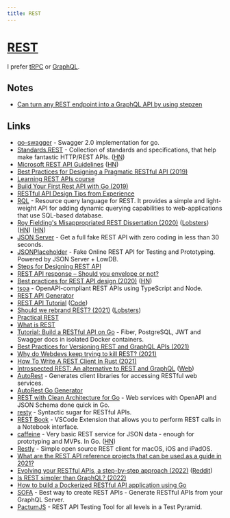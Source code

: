 ```yaml
---
title: REST
---
```


# [REST](https://en.wikipedia.org/wiki/Representational_state_transfer)

I prefer [tRPC](https://trpc.io/) or [GraphQL](graphql/graphql.md).

## Notes

- [Can turn any REST endpoint into a GraphQL API by using stepzen](https://twitter.com/gethackteam/status/1510530560086654980)

## Links

- [go-swagger](https://github.com/go-swagger/go-swagger) - Swagger 2.0 implementation for go.
- [Standards.REST](http://standards.rest/) - Collection of standards and specifications, that help make fantastic HTTP/REST APIs. ([HN](https://news.ycombinator.com/item?id=19943008))
- [Microsoft REST API Guidelines](https://github.com/Microsoft/api-guidelines/blob/master/Guidelines.md) ([HN](https://news.ycombinator.com/item?id=21609807))
- [Best Practices for Designing a Pragmatic RESTful API (2019)](https://www.vinaysahni.com/best-practices-for-a-pragmatic-restful-api)
- [Learning REST APIs course](https://www.linkedin.com/learning/learning-rest-apis)
- [Build Your First Rest API with Go (2019)](https://dev.to/moficodes/build-your-first-rest-api-with-go-2gcj)
- [RESTful API Design Tips from Experience](https://github.com/ptboyer/restful-api-design-tips)
- [RQL](https://github.com/a8m/rql) - Resource query language for REST. It provides a simple and light-weight API for adding dynamic querying capabilities to web-applications that use SQL-based database.
- [Roy Fielding's Misappropriated REST Dissertation (2020)](https://twobithistory.org/2020/06/28/rest.html) ([Lobsters](https://lobste.rs/s/rbom5a/roy_fielding_s_misappropriated_rest)) ([HN](https://news.ycombinator.com/item?id=23670238)) ([HN](https://news.ycombinator.com/item?id=29009729))
- [JSON Server](https://github.com/typicode/json-server) - Get a full fake REST API with zero coding in less than 30 seconds.
- [JSONPlaceholder](https://jsonplaceholder.typicode.com/) - Fake Online REST API for Testing and Prototyping. Powered by JSON Server + LowDB.
- [Steps for Designing REST API](https://www.wutsi.com/read/246/5-steps-for-designing-your-rest-apis)
- [REST API response – Should you envelope or not?](https://news.ycombinator.com/item?id=25913429)
- [Best practices for REST API design (2020)](https://stackoverflow.blog/2020/03/02/best-practices-for-rest-api-design/) ([HN](https://news.ycombinator.com/item?id=26225373))
- [tsoa](https://github.com/lukeautry/tsoa) - OpenAPI-compliant REST APIs using TypeScript and Node.
- [REST API Generator](https://retool.com/api-generator/)
- [REST API Tutorial](https://www.restapitutorial.com/) ([Code](https://github.com/tfredrich/RestApiTutorial.com))
- [Should we rebrand REST? (2021)](https://kieranpotts.com/rebranding-rest/) ([Lobsters](https://lobste.rs/s/j7qi7v/should_we_rebrand_rest))
- [Practical REST](https://www.crudful.com/guides/what-is-rest)
- [What is REST](https://restfulapi.net/)
- [Tutorial: Build a RESTful API on Go](https://github.com/koddr/tutorial-go-fiber-rest-api) - Fiber, PostgreSQL, JWT and Swagger docs in isolated Docker containers.
- [Best Practices for Versioning REST and GraphQL APIs (2021)](https://www.moesif.com/blog/technical/api-design/Best-Practices-for-Versioning-REST-and-GraphQL-APIs/)
- [Why do Webdevs keep trying to kill REST? (2021)](https://www.swyx.io/client-server-battle/)
- [How To Write A REST Client In Rust (2021)](https://www.lpalmieri.com/posts/how-to-write-a-rest-client-in-rust-with-reqwest-and-wiremock/)
- [Introspected REST: An alternative to REST and GraphQL](https://github.com/vasilakisfil/Introspected-REST) ([Web](https://introspected.rest/))
- [AutoRest](https://github.com/Azure/autorest) - Generates client libraries for accessing RESTful web services.
- [AutoRest Go Generator](https://github.com/Azure/autorest.go)
- [REST with Clean Architecture for Go](https://github.com/swaggest/rest) - Web services with OpenAPI and JSON Schema done quick in Go.
- [resty](https://github.com/brielov/resty) - Syntactic sugar for RESTful APIs.
- [REST Book](https://github.com/tanhakabir/rest-book) - VSCode Extension that allows you to perform REST calls in a Notebook interface.
- [caffeine](https://github.com/rehacktive/caffeine) - Very basic REST service for JSON data - enough for prototyping and MVPs. In Go. ([HN](https://news.ycombinator.com/item?id=29238563))
- [Restly](https://github.com/brokenhandsio/Restly) - Simple open source REST client for macOS, iOS and iPadOS.
- [What are the REST API reference projects that can be used as a guide in 2021?](https://www.reddit.com/r/golang/comments/r11ime/what_are_the_rest_api_reference_projects_that_can/)
- [Evolving your RESTful APIs, a step-by-step approach (2022)](https://blog.frankel.ch/evolve-apis/) ([Reddit](https://www.reddit.com/r/programming/comments/t2sv52/evolving_your_restful_apis_a_stepbystep_approach/))
- [Is REST simpler than GraphQL? (2022)](https://dev.to/oleg008/is-rest-simpler-than-graphql-78c)
- [How to build a Dockerized RESTful API application using Go](https://github.com/learning-cloud-native-go/myapp)
- [SOFA](https://github.com/Urigo/SOFA) - Best way to create REST APIs - Generate RESTful APIs from your GraphQL Server.
- [PactumJS](https://github.com/pactumjs/pactum) - REST API Testing Tool for all levels in a Test Pyramid.